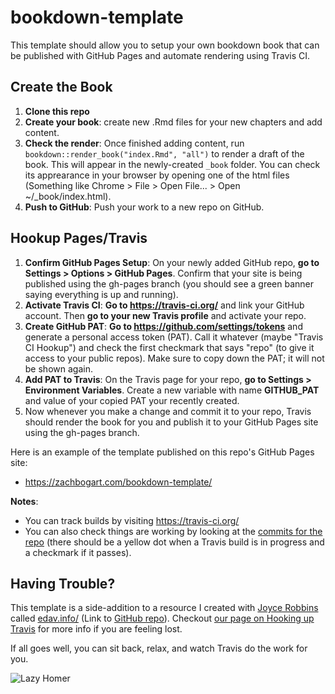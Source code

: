 # bookdown-template

This template should allow you to setup your own bookdown book that can be published with GitHub Pages and automate rendering using Travis CI.

## Create the Book
1. **Clone this repo**
2. **Create your book**: create new .Rmd files for your new chapters and add content.
3. **Check the render**: Once finished adding content, run `bookdown::render_book("index.Rmd", "all")` to render a draft of the book. This will appear in the newly-created `_book` folder. You can check its apprearance in your browser by opening one of the html files (Something like Chrome > File > Open File... > Open ~/_book/index.html).
4. **Push to GitHub**: Push your work to a new repo on GitHub.

## Hookup Pages/Travis
1. **Confirm GitHub Pages Setup**: On your newly added GitHub repo, **go to Settings > Options > GitHub Pages**. Confirm that your site is being published using the gh-pages branch (you should see a green banner saying everything is up and running).
2. **Activate Travis CI**: **Go to https://travis-ci.org/** and link your GitHub account. Then **go to your new Travis profile** and activate your repo. 
3. **Create GitHub PAT**: **Go to https://github.com/settings/tokens** and generate a personal access token (PAT). Call it whatever (maybe "Travis CI Hookup") and check the first checkmark that says "repo" (to give it access to your public repos). Make sure to copy down the PAT; it will not be shown again.
4. **Add PAT to Travis**: On the Travis page for your repo, **go to Settings > Environment Variables**. Create a new variable with name **GITHUB_PAT** and value of your copied PAT your recently created.
5. Now whenever you make a change and commit it to your repo, Travis should render the book for you and publish it to your GitHub Pages site using the gh-pages branch. 

Here is an example of the template published on this repo's GitHub Pages site:
  - https://zachbogart.com/bookdown-template/

**Notes**:
- You can track builds by visiting https://travis-ci.org/
- You can also check things are working by looking at the [commits for the repo](https://github.com/zachbogart/bookdown-template/commits/master) (there should be a yellow dot when a Travis build is in progress and a checkmark if it passes).

## Having Trouble?
This template is a side-addition to a resource I created with [Joyce Robbins](https://github.com/jtr13) called [edav.info/](https://jtr13.github.io/EDAV) (Link to [GitHub repo](https://github.com/jtr13/EDAV)). Checkout [our page on Hooking up Travis](http://edav.info/publish.html#hooking-up-travis) for more info if you are feeling lost. 

If all goes well, you can sit back, relax, and watch Travis do the work for you.

![Lazy Homer](https://media.giphy.com/media/lPdn5MOabkgCY/giphy.gif)
